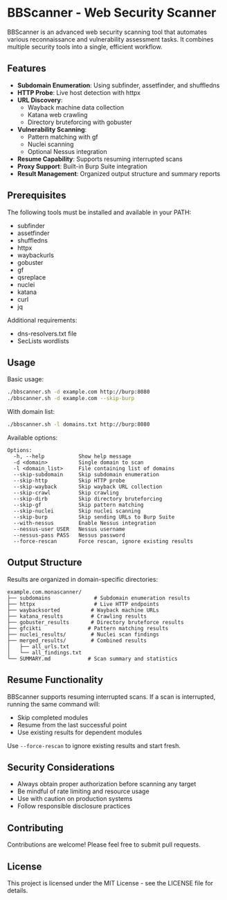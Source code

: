 # BBScanner -  Web Security Scanner

BBScanner is an advanced web security scanning tool that automates various reconnaissance and vulnerability assessment tasks. It combines multiple security tools into a single, efficient workflow.

## Features

- **Subdomain Enumeration**: Using subfinder, assetfinder, and shuffledns
- **HTTP Probe**: Live host detection with httpx
- **URL Discovery**: 
  - Wayback machine data collection
  - Katana web crawling
  - Directory bruteforcing with gobuster
- **Vulnerability Scanning**:
  - Pattern matching with gf
  - Nuclei scanning
  - Optional Nessus integration
- **Resume Capability**: Supports resuming interrupted scans
- **Proxy Support**: Built-in Burp Suite integration
- **Result Management**: Organized output structure and summary reports

## Prerequisites

The following tools must be installed and available in your PATH:

- subfinder
- assetfinder
- shuffledns
- httpx
- waybackurls
- gobuster
- gf
- qsreplace
- nuclei
- katana
- curl
- jq

Additional requirements:
- dns-resolvers.txt file
- SecLists wordlists

## Usage

Basic usage:
```bash
./bbscanner.sh -d example.com http://burp:8080
./bbscanner.sh -d example.com --skip-burp
```

With domain list:
```bash
./bbscanner.sh -l domains.txt http://burp:8080
```

Available options:
```
Options:
  -h, --help           Show help message
  -d <domain>          Single domain to scan
  -l <domain_list>     File containing list of domains
  --skip-subdomain     Skip subdomain enumeration
  --skip-http          Skip HTTP probe
  --skip-wayback       Skip wayback URL collection
  --skip-crawl         Skip crawling
  --skip-dirb          Skip directory bruteforcing
  --skip-gf            Skip pattern matching
  --skip-nuclei        Skip nuclei scanning
  --skip-burp          Skip sending URLs to Burp Suite
  --with-nessus        Enable Nessus integration
  --nessus-user USER   Nessus username
  --nessus-pass PASS   Nessus password
  --force-rescan       Force rescan, ignore existing results
```

## Output Structure

Results are organized in domain-specific directories:
```
example.com.monascanner/
├── subdomains              # Subdomain enumeration results
├── httpx                   # Live HTTP endpoints
├── waybacksorted          # Wayback machine URLs
├── katana_results         # Crawling results
├── gobuster_results       # Directory bruteforce results
├── gfcikti               # Pattern matching results
├── nuclei_results/        # Nuclei scan findings
├── merged_results/        # Combined results
│   ├── all_urls.txt
│   └── all_findings.txt
└── SUMMARY.md            # Scan summary and statistics
```

## Resume Functionality

BBScanner supports resuming interrupted scans. If a scan is interrupted, running the same command will:
- Skip completed modules
- Resume from the last successful point
- Use existing results for dependent modules

Use `--force-rescan` to ignore existing results and start fresh.

## Security Considerations

- Always obtain proper authorization before scanning any target
- Be mindful of rate limiting and resource usage
- Use with caution on production systems
- Follow responsible disclosure practices

## Contributing

Contributions are welcome! Please feel free to submit pull requests.

## License

This project is licensed under the MIT License - see the LICENSE file for details. 
